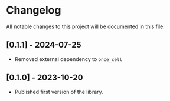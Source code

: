 # Changelog

All notable changes to this project will be documented in this file.

## [0.1.1] - 2024-07-25
- Removed external dependency to `once_cell`

## [0.1.0] - 2023-10-20
- Published first version of the library.
